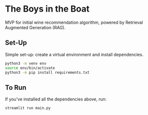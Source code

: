 # The Boys in the Boat
MVP for initial wine recommendation algorithm, powered by Retrieval Augmented Generation (RAG).

## Set-Up

Simple set-up: create a virtual environment and install dependencies.

```bash
python3 -m venv env
source env/bin/activate
python3 -m pip install requirements.txt
```

## To Run

If you've installed all the dependencies above, run:

```bash
streamlit run main.py
```